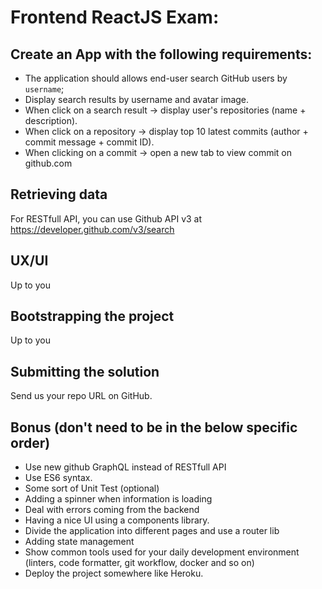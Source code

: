 # Frontend ReactJS Exam:
## Create an App with the following requirements:
- The application should allows end-user search GitHub users by `username`;
- Display search results  by username and avatar image.
- When click on a search result -> display user's repositories (name + description).
- When click on a repository -> display top 10 latest commits (author + commit message + commit ID).
- When clicking on a commit -> open a new tab to view commit on github.com


## Retrieving data
For RESTfull API, you can use Github API v3 at https://developer.github.com/v3/search


## UX/UI
Up to you

## Bootstrapping the project
Up to you

## Submitting the solution
Send us your repo URL on GitHub.

## Bonus (don't need to be in the below specific order)
* Use new github GraphQL instead of RESTfull API
* Use ES6 syntax.
* Some sort of Unit Test (optional)
* Adding a spinner when information is loading
* Deal with errors coming from the backend
* Having a nice UI using a components library.
* Divide the application into different pages and use a router lib
* Adding state management
* Show common tools used for your daily development environment (linters, code formatter, git workflow, docker and so on)
* Deploy the project somewhere like Heroku.
